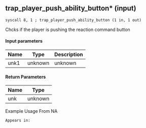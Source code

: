 ## trap_player_push_ability_button* (input)

`syscall 8, 1 ; trap_player_push_ability_button (1 in, 1 out)`

Chcks if the player is pushing the reaction command button

#### Input parameters
| Name | Type | Description
|------|------|------------
| unk1   | unknown   | unknown


#### Return Parameters
| Name | Type
|------|-----
| unk   | unknown   
Example Usage From NA






	Appears in:



